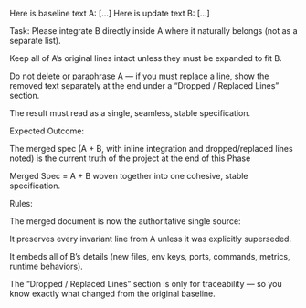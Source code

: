 Here is baseline text A: [...]
Here is update text B: [...]

Task:
Please integrate B directly inside A where it naturally belongs (not as a separate list).

Keep all of A’s original lines intact unless they must be expanded to fit B.

Do not delete or paraphrase A — if you must replace a line, show the removed text separately at the end under a “Dropped / Replaced Lines” section.

The result must read as a single, seamless, stable specification.

Expected Outcome:

The merged spec (A + B, with inline integration and dropped/replaced lines noted) is the current truth of the project at the end of this Phase

Merged Spec = A + B woven together into one cohesive, stable specification.

Rules:

The merged document is now the authoritative single source:

It preserves every invariant line from A unless it was explicitly superseded.

It embeds all of B’s details (new files, env keys, ports, commands, metrics, runtime behaviors).

The “Dropped / Replaced Lines” section is only for traceability — so you know exactly what changed from the original baseline.